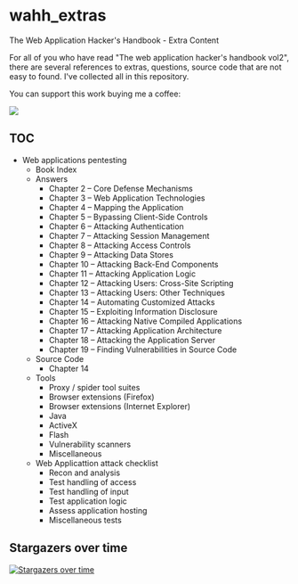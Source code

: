 # wahh_extras

The Web Application Hacker's Handbook - Extra Content

For all of you who have read "The web application hacker's handbook vol2", there are several references to extras, questions, source code that are not easy to found. I've collected all in this repository.

You can support this work buying me a coffee:

[<img src="https://cdn.buymeacoffee.com/buttons/v2/default-green.png">](https://www.buymeacoffee.com/six2dez)

## TOC

- Web applications pentesting
   - Book Index
   - Answers
      - Chapter 2 – Core Defense Mechanisms
      - Chapter 3 – Web Application Technologies
      - Chapter 4 – Mapping the Application
      - Chapter 5 – Bypassing Client-Side Controls
      - Chapter 6 – Attacking Authentication
      - Chapter 7 – Attacking Session Management
      - Chapter 8 – Attacking Access Controls
      - Chapter 9 – Attacking Data Stores
      - Chapter 10 – Attacking Back-End Components
      - Chapter 11 – Attacking Application Logic
      - Chapter 12 – Attacking Users: Cross-Site Scripting
      - Chapter 13 – Attacking Users: Other Techniques
      - Chapter 14 – Automating Customized Attacks
      - Chapter 15 – Exploiting Information Disclosure
      - Chapter 16 – Attacking Native Compiled Applications
      - Chapter 17 – Attacking Application Architecture
      - Chapter 18 – Attacking the Application Server
      - Chapter 19 – Finding Vulnerabilities in Source Code
   - Source Code
      - Chapter 14
   - Tools
      - Proxy / spider tool suites
      - Browser extensions \(Firefox\)
      - Browser extensions \(Internet Explorer\)
      - Java
      - ActiveX
      - Flash
      - Vulnerability scanners
      - Miscellaneous
   - Web Applicattion attack checklist
      - Recon and analysis
      - Test handling of access
      - Test handling of input
      - Test application logic
      - Assess application hosting
      - Miscellaneous tests

## Stargazers over time

[![Stargazers over time](https://starchart.cc/six2dez/wahh_extras.svg)](https://starchart.cc/six2dez/wahh_extras)  
